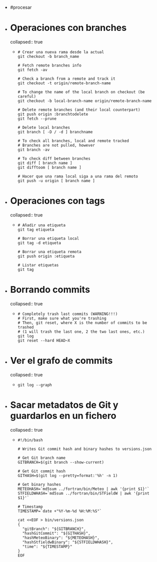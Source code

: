 - #procesar
- # Operaciones con branches
  collapsed:: true
  - ```shell
    # Crear una nueva rama desde la actual
    git checkout -b branch_name
    
    # Fetch remote branches info
    git fetch -av
    
    # Check a branch from a remote and track it
    git checkout -t origin/remote-branch-name
    
    # To change the name of the local branch on checkout (be careful)
    git checkout -b local-branch-name origin/remote-branch-name
    
    # Delete remote branches (and their local counterpart)
    git push origin :branchtodelete
    git fetch --prune
    
    # Delete local branches
    git branch [ -D / -d ] branchname
    
    # To check all branches, local and remote tracked
    # Branches are not pulled, however
    git branch -av
    
    # To check diff between branches
    git diff [ branch name ]
    git difftoom [ branch name ]
    
    # Hacer que una rama local siga a una rama del remoto
    git push -u origin [ branch name ]
    ```
- # Operaciones con tags
  collapsed:: true
  - ```shell
    # Añadir una etiqueta
    git tag etiqueta
    
    # Borrar una etiqueta local
    git tag -d etiqueta
    
    # Borrar una etiqueta remota
    git push origin :etiqueta
    
    # Listar etiquetas
    git tag
    ```
- # Borrando commits
  collapsed:: true
  - ```shell
    # Completely trash last commits (WARNING!!!)
    # First, make sure what you're trashing
    # Then, git reset, where X is the number of commits to be trashed
    # (1 will trash the last one, 2 the two last ones, etc.)
    git log
    git reset --hard HEAD~X
    ```
- # Ver el grafo de commits
  collapsed:: true
  - ```shell
    git log --graph
    ```
- # Sacar metadatos de Git y guardarlos en un fichero
  collapsed:: true
  - ```shell
    #!/bin/bash
    
    # Writes Git commit hash and binary hashes to versions.json
    
    # Get Git branch name
    GITBRANCH=$(git branch --show-current)
    
    # Get Git commit hash
    GITHASH=$(git log --pretty=format:'%h' -n 1)
    
    # Get binary hashes
    METEOHASH=`md5sum ../fortran/bin/Meteo | awk '{print $1}'`
    STFIELDWHASH=`md5sum ../fortran/bin/STFieldW | awk '{print $1}'`
    
    # Timestamp
    TIMESTAMP=`date +"%Y-%m-%d %H:%M:%S"`
    
    cat <<EOF > bin/versions.json
    {
      "gitBranch": "${GITBRANCH}",
      "hashGitCommit": "${GITHASH}",
      "hashMeteoBinary": "${METEOHASH}",
      "hashStfieldwBinary": "${STFIELDWHASH}",
      "time": "${TIMESTAMP}"
    }
    EOF
    ```